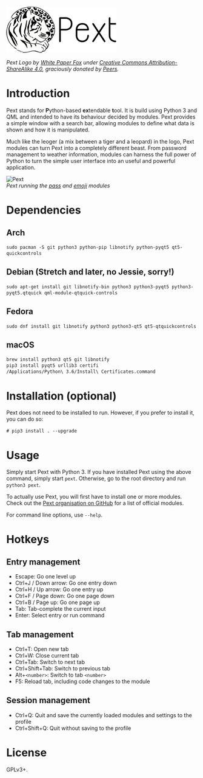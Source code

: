 ![Pext logo](logo.png)

*Pext Logo by [White Paper Fox](http://whitepaperfox.com/) under
[Creative Commons Attribution-ShareAlike 4.0](https://creativecommons.org/licenses/by-sa/4.0/),
graciously donated by [Peers](https://peers.community/).*

# Introduction
Pext stands for **P**ython-based **ex**tendable **t**ool. It is build using
Python 3 and QML and intended to have its behaviour decided by modules. Pext
provides a simple window with a search bar, allowing modules to define what
data is shown and how it is manipulated.

Much like the leoger (a mix between a tiger and a leopard) in the logo, Pext
modules can turn Pext into a completely different beast. From password
management to weather information, modules can harness the full power of Python
to turn the simple user interface into an useful and powerful application.

![Pext](screencast.gif)  
*Pext running the [pass](https://github.com/Pext/pext_module_pass) and
[emoji](https://github.com/Pext/pext_module_emoji) modules*

# Dependencies
## Arch

    sudo pacman -S git python3 python-pip libnotify python-pyqt5 qt5-quickcontrols

## Debian (Stretch and later, no Jessie, sorry!)

    sudo apt-get install git libnotify-bin python3 python3-pyqt5 python3-pyqt5.qtquick qml-module-qtquick-controls

## Fedora

    sudo dnf install git libnotify python3 python3-qt5 qt5-qtquickcontrols

## macOS

    brew install python3 qt5 git libnotify
    pip3 install pyqt5 urllib3 certifi
    /Applications/Python\ 3.6/Install\ Certificates.command

# Installation (optional)
Pext does not need to be installed to run. However, if you prefer to install
it, you can do so:

    # pip3 install . --upgrade

# Usage
Simply start Pext with Python 3. If you have installed Pext using the above
command, simply start `pext`. Otherwise, go to the root directory and run
`python3 pext`.

To actually use Pext, you will first have to install one or more modules. Check
out the [Pext organisation on GitHub](https://github.com/Pext) for a list of
official modules.

For command line options, use `--help`.

# Hotkeys
## Entry management
- Escape: Go one level up
- Ctrl+J / Down arrow: Go one entry down
- Ctrl+H / Up arrow: Go one entry up
- Ctrl+F / Page down: Go one page down
- Ctrl+B / Page up: Go one page up
- Tab: Tab-complete the current input
- Enter: Select entry or run command

## Tab management
- Ctrl+T: Open new tab
- Ctrl+W: Close current tab
- Ctrl+Tab: Switch to next tab
- Ctrl+Shift+Tab: Switch to previous tab
- Alt+`<number>`: Switch to tab `<number>`
- F5: Reload tab, including code changes to the module

## Session management
- Ctrl+Q: Quit and save the currently loaded modules and settings to the profile
- Ctrl+Shift+Q: Quit without saving to the profile

# License
GPLv3+.

